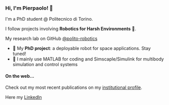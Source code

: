 ### Hi, I'm Pierpaolo! 👋
I'm a PhD student @ Politecnico di Torino. 

I follow projects involving **Robotics for Harsh Environments** :robot:.

My research lab on GitHub [@polito-robotics](https://github.com/polito-robotics)

- 🔭  My **PhD project**: a deployable robot for space applications. Stay tuned!
- :rocket: I mainly use MATLAB for coding and Simscaple/Simulink for multibody simulation and control systems

#### On the web...
Check out my most recent publications on my [institutional profile](https://www.dimeas.polito.it/en/personale/scheda/(nominativo)/pierpaolo.palmieri).

Here my [LinkedIn](https://www.linkedin.com/in/pierpaolopalmieri)
